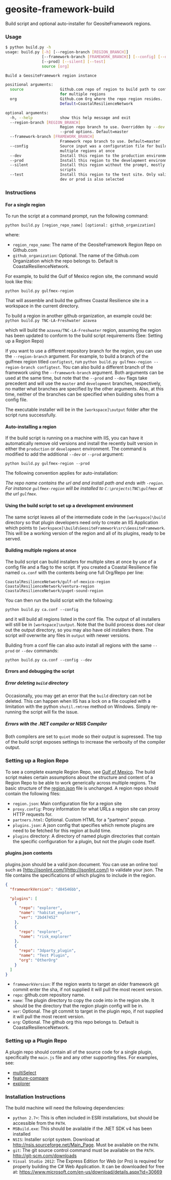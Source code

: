 geosite-framework-build
=======================

Build script and optional auto-installer for GeositeFramework regions.

### Usage

```bash
$ python build.py -h
usage: build.py [-h] [--region-branch [REGION_BRANCH]]
                [--framework-branch [FRAMEWORK_BRANCH]] [--config] [--dev]
                [--prod] [--silent] [--test]
                source [org]

Build a GeositeFramework region instance

positional arguments:
  source                Github.com repo of region to build path to config file
                        for multiple regions
  org                   Github.com Org where the repo region resides.
                        Default=CoastalResilienceNetwork

optional arguments:
  -h, --help            show this help message and exit
  --region-branch [REGION_BRANCH]
                        Region repo branch to use. Overridden by --dev and
                        --prod options. Default=master
  --framework-branch [FRAMEWORK_BRANCH]
                        Framework repo branch to use. Default=master
  --config              Source input was a configuration file for building
                        multiple regions at once
  --dev                 Install this region to the production environment
  --prod                Install this region to the development environment
  --silent              Install this region without the prompt, mostly for
                        scripts
  --test                Install this region to the test site. Only valid if
                        dev or prod is also selected
```

### Instructions

#### For a single region
To run the script at a command prompt, run the following command:

``python build.py [region_repo_name] [optional: github_organization]``

where:
  * ``region_repo_name``: The name of the GeositeFramework Region Repo on  Github.com
  * ``github_organization``: Optional.  The name of the Github.com Organization which the repo belongs to. Default is CoastalResilienceNetwork.

For example, to build the Gulf of Mexico region site, the command would look like this:

``python build.py gulfmex-region``

That will assemble and build the gulfmex Coastal Resilience site in a workspace in the current directory.

To build a region in another github organization, an example could be:
``python build.py TNC-LA-Freshwater azavea``

which will build the ``azavea/TNC-LA-Freshwater`` region, assuming the region has been updated to conform to the build script requirements (See: Setting up a Region Repo)

If you want to use a different repository branch for the region, you can use the `--region-branch` argument. For example, to build a branch of the gulfmex region titled `configtest`, run `python build.py gulfmex-region --region-branch configtest`. You can also build a different branch of the framework using the `--framework-branch` argument. Both arguments can be used at the same time, but note that the `--prod` and `--dev` flags take precedent and will use the `master` and `development` branches, respectively, no matter what branches are specified by the other arguments. Also, at this time, neither of the branches can be specified when building sites from a config file.

The executable installer will be in the ``[workspace]\output`` folder after the script runs successfully.

#### Auto-installing a region
If the build script is running on a machine with IIS, you can have it automatically remove old versions and install the recently built version in either the `production` or `development` environment.  The command is modified to add the additional `--dev` or `--prod` argument:

`python build.py gulfmex-region --prod`

The following convention applies for auto-installation:

_The repo name contains the url and and install path and ends with `-region`.  For instance `gulfmex-region` will be installed to `C:\projects\TNC\gulfmex` at the url `gulfmex`._
 
#### Using the build script to set up a development environment
The same script leaves all of the intermediate code in the ``[workspace]\build`` directory so that plugin developers need only to create an IIS Application which points to ``[workspace]\build\GeositeFramework\src\GeositeFramework``.  This will be a working version of the region and all of its plugins, ready to be served.

#### Building multiple regions at once
The build script can build installers for multiple sites at once by use of a config file and a flag to the script.  If you created a Coastal Resilience file named ``ca.conf`` with the contents being one full Org/Repo per line:

```
CoastalResilienceNetwork/gulf-of-mexico-region
CoastalResilienceNetwork/ventura-region
CoastalResilienceNetwork/puget-sound-region
```

You can then run the build script with the following:

``python build.py ca.conf --config``

and it will build all regions listed in the conf file.  The output of all installers will still be in ``[workspace]\output``.  Note that the build process does *not* clear out the output directory, so you may also have old installers there.  The script *will* overwrite any files in ``output`` with newer versions.

Building from a conf file can also auto install all regions with the same `--prod` or `--dev` commands:

`python build.py ca.conf --config --dev`

#### Errors and debugging the script
##### Error deleting ``build`` directory
Occasionally, you may get an error that the ``build`` directory can not be deleted.  This can happen when IIS has a lock on a file coupled with a limitation with the python ``shutil.rmtree`` method on Windows.  Simply re-running the script will fix the issue.

##### Errors with the .NET compiler or NSIS Compiler
Both compilers are set to ``quiet`` mode so their output is supressed.  The top of the build script exposes settings to increase the verbosity of the compiler output.

### Setting up a Region Repo
To see a complete example Region Repo, see [Gulf of Mexico](https://github.com/CoastalResilienceNetwork/gulf-of-mexico-region).
The build script makes certain assumptions about the structure and content of a Region Repo to be able to work generically across multiple regions.  The basic structure of the [region.json](https://github.com/CoastalResilienceNetwork/GeositeFramework/wiki/Region.json-Settings) file is unchanged.  A region repo should contain the following files:
  * ``region.json``: Main configuration file for a region site
  * ``proxy.config``: Proxy information for what URLs a region site can proxy HTTP requests for.
  * ``partners.html``: Optional.  Custom HTML for a "partners" popup.
  * ``plugins.json``: A json config that specifies which remote plugins are need to be fetched for this region at build time.
  * ``plugins`` directory: A directory of named plugin directories that contain the specific configuration for a plugin, but not the plugin code itself.


#### plugins.json contents
plugins.json should be a valid json document.  You can use an online tool such as [http://jsonlint.com/](http://jsonlint.com/) to validate your json.  The file contains the specifications of which plugins to include in the region.

```json
{
  "frameworkVersion": "d84546bb",

  "plugins": [
    {
      "repo": "explorer",
      "name": "habitat_explorer",
      "ver": "2bd47452"
    },
    {
      "repo": "explorer",
      "name": "risk_explorer"
    },
    {
      "repo": "3dparty_plugin",
      "name": "Test Plugin",
      "org": "OtherOrg"
    }
  ]
}
```
  * ``frameworkVersion``:  If the region wants to target an older framework git commit enter the sha, if not supplied it will pull the most recent version.
  * ``repo``: github.com repository name.
  * ``name``: The plugin directory to copy the code into in the region site.  It should be the directory that the region plugin config will be in.
  * ``ver``: Optional.  The git commit to target in the plugin repo, if not supplied it will pull the most recent version. 
  * ``org``: Optional.  The github org this repo belongs to.  Default is CoastalResilienceNetwork.

### Setting up a Plugin Repo
A plugin repo should contain all of the source code for a single plugin, specifically the ``main.js`` file and any other supporting files.  For examples, see:

  * [multiSelect](https://github.com/CoastalResilienceNetwork/multiSelect)
  * [feature-compare](https://github.com/CoastalResilienceNetwork/feature-compare)
  * [explorer](https://github.com/CoastalResilienceNetwork/explorer)

### Installation Instructions
The build machine will need the following dependencies:

  * ``python 2.7+``: This is often included in ESRI installations, but should be accessible from the ``PATH``.
  * ``MSBuild.exe``: This should be available if the .NET SDK v4 has been installed
  * ``NSIS``: Installer script system. Download at http://nsis.sourceforge.net/Main_Page. Must be available on the ``PATH``.
  * ``git``: The git source control command must be available on the ``PATH``. http://git-scm.com/downloads
  * ``Visual Studio 2012``: The Express Edition for Web (or Pro) is required for properly building the C# Web Application.  It can be downloaded for free at: https://www.microsoft.com/en-us/download/details.aspx?id=30669
